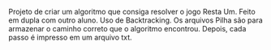 Projeto de criar um algoritmo que consiga resolver o jogo Resta Um.
Feito em dupla com outro aluno.
Uso de Backtracking.
Os arquivos Pilha são para armazenar o caminho correto que o algoritmo encontrou. Depois, cada passo é impresso em um arquivo txt.
